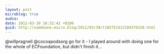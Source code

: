 ```yaml
---
layout: post
microblog: true
audio: 
date: 2012-03-30 16:32:42 +0100
guid: http://samdeane.micro.blog/2012/03/30/t185751412104376320.html
---
```

@willpragnell @cocoapodsorg go for it - I played around with doing one for the whole of ECFoundation, but didn't finish it...
